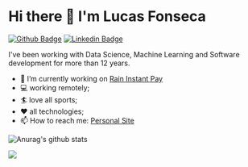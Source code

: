 # Hi there 👋 I'm Lucas Fonseca 

[![Github Badge](https://img.shields.io/badge/-Github-000?logo=Github&logoColor=white&link=https://github.com/lucasfonmiranda)](https://github.com/lucasfonmiranda)
[![Linkedin Badge](https://img.shields.io/badge/-LinkedIn-blue?logo=Linkedin&logoColor=white&link=https://www.linkedin.com/in/lucasfonmiranda/)](https://www.linkedin.com/in/lucasfonmiranda/)

I've been working with Data Science, Machine Learning and Software development for more than 12 years. 

- 🔭 I’m currently working on [Rain Instant Pay](https://rain.us/)
- :computer: working remotely;
- :surfer: love all sports;
- :heart: all technologies;
- 📫 How to reach me: [Personal Site](https://lucasfonmiranda.com)




<!--
**lucasfonmiranda/lucasfonmiranda** is a ✨ _special_ ✨ repository because its `README.md` (this file) appears on your GitHub profile.

Here are some ideas to get you started:

- 🔭 I’m currently working on ...
- 🌱 I’m currently learning ...
- 👯 I’m looking to collaborate on ...
- 🤔 I’m looking for help with ...
- 💬 Ask me about ...
- 📫 How to reach me: ...
- 😄 Pronouns: ...
- ⚡ Fun fact: ...
-->

![Anurag's github stats](https://github-readme-stats.vercel.app/api?username=lucasfonmiranda&count_private=true&theme=dark)

![](https://komarev.com/ghpvc/?username=lucasfonmiranda&label=PROFILE+VIEWS)

